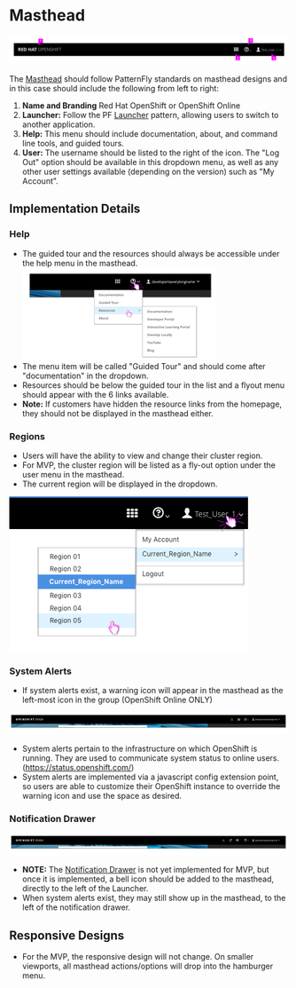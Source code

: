 # Masthead

![Masthead](img/OS-masthead-02.png)  

The [Masthead](http://www.patternfly.org/pattern-library/application-framework/masthead/#/design) should follow PatternFly standards on masthead designs and in this case should include the following from left to right:
  1. **Name and Branding** Red Hat OpenShift or OpenShift Online
  2. **Launcher:** Follow the PF [Launcher](http://www.patternfly.org/pattern-library/application-framework/launcher/#/design) pattern, allowing users to switch to another application.
  3. **Help:** This menu should include documentation, about, and command line tools, and guided tours.
  4. **User:** The username should be listed to the right of the icon. The "Log Out" option should be available in this dropdown menu, as well as any other user settings available (depending on the version) such as "My Account".

## Implementation Details

### Help
- The guided tour and the resources should always  be accessible under the help menu in the masthead.
![template](img/Navbar-2.png)
- The menu item will be called "Guided Tour" and should come after "documentation" in the dropdown.
- Resources should be below the guided tour in the list and a flyout menu should appear with the 6 links available.
- **Note:** If customers have hidden the resource links from the homepage, they should not be displayed in the masthead either.

### Regions
- Users will have the ability to view and change their cluster region.
- For MVP, the cluster region will be listed as a fly-out option under the user menu in the masthead.  
- The current region will be displayed in the dropdown.

![Full Masthead](img/OpenShift-Regions.png)

### System Alerts
- If system alerts exist, a warning icon will appear in the masthead as the left-most icon in the group (OpenShift Online ONLY)

![Full Masthead](img/OpenShift-Navbar-1.png)

- System alerts pertain to the infrastructure on which OpenShift is running. They are used to communicate system status to online users. (https://status.openshift.com/)
- System alerts are implemented via a javascript config extension point, so users are able to customize their OpenShift instance to override the warning icon and use the space as desired.

### Notification Drawer

![Full Masthead](img/OpenShift-Navbar-2.png)

- **NOTE:** The [Notification Drawer](http://www.patternfly.org/pattern-library/communication/notification-drawer/#/design) is not yet implemented for MVP, but once it is implemented, a bell icon should be added to the masthead, directly to the left of the Launcher.
- When system alerts exist, they may still show up in the masthead, to the left of the notification drawer.

## Responsive Designs
- For the MVP, the responsive design will not change. On smaller viewports, all masthead actions/options will drop into the hamburger menu.
